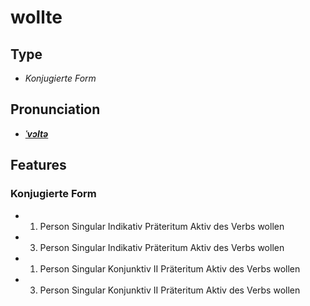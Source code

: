 # wollte
## Type
- _Konjugierte Form_
## Pronunciation
- **_[ˈvɔltə](https://commons.wikimedia.org/wiki/File:De-wollte.ogg)_**
## Features
### Konjugierte Form
- 1. Person Singular Indikativ Präteritum Aktiv des Verbs wollen
- 3. Person Singular Indikativ Präteritum Aktiv des Verbs wollen
- 1. Person Singular Konjunktiv II Präteritum Aktiv des Verbs wollen
- 3. Person Singular Konjunktiv II Präteritum Aktiv des Verbs wollen
